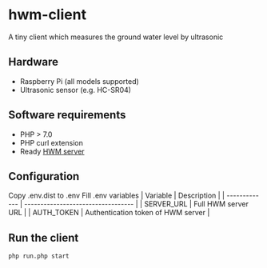 # hwm-client
A tiny client which measures the ground water level by ultrasonic

## Hardware
* Raspberry Pi (all models supported)
* Ultrasonic sensor (e.g. HC-SR04)

## Software requirements
* PHP > 7.0
* PHP curl extension
* Ready [HWM server](https://github.com/SkydiveMarius/hwm-server)

## Configuration
Copy .env.dist to .env
Fill .env variables
| Variable      | Description                        |
| ------------- | ---------------------------------- |
| SERVER_URL    | Full HWM server URL                |
| AUTH_TOKEN    | Authentication token of HWM server |

## Run the client
```bash
php run.php start
```